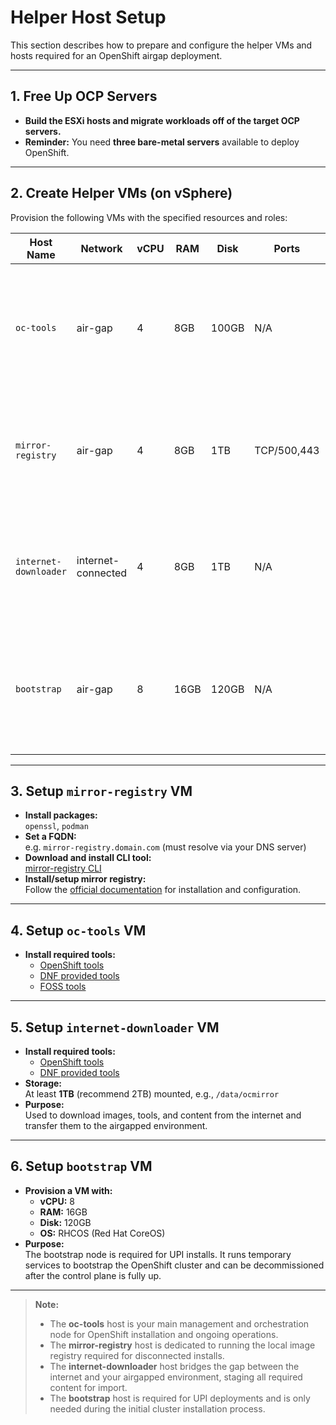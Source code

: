 # Helper Host Setup

This section describes how to prepare and configure the helper VMs and hosts required for an OpenShift airgap deployment.

---

## 1. Free Up OCP Servers

- **Build the ESXi hosts and migrate workloads off of the target OCP servers.**
- **Reminder:** You need **three bare-metal servers** available to deploy OpenShift.

---

## 2. Create Helper VMs (on vSphere)

Provision the following VMs with the specified resources and roles:

| Host Name             | Network            | vCPU | RAM   | Disk   | Ports         | OS       | Tools/Packages Installed                                                                                                                                         | Purpose                                                                                      |
|-----------------------|--------------------|------|-------|--------|---------------|----------|------------------------------------------------------------------------------------------------------------------------------------------------------------------|----------------------------------------------------------------------------------------------|
| `oc-tools`            | air-gap            | 4    | 8GB   | 100GB  | N/A           | RHEL 9   | [openshift-tools](../99-references/openshift-tools.md), [dnf-tools](../99-references/dnf-tools.md), [foss-tools](../99-references/foss-tools.md)                 | Main management host for installing OpenShift, running CLI tools, and managing cluster assets.|
| `mirror-registry`     | air-gap            | 4    | 8GB   | 1TB    | TCP/500,443   | RHEL 9   | [openshift-tools](../99-references/openshift-tools.md), [dnf-tools](../99-references/dnf-tools.md)                                                               | Hosts the temporary, air-gapped container image registry for mirroring and cluster bootstrap. |
| `internet-downloader` | internet-connected | 4    | 8GB   | 1TB    | N/A           | RHEL 8/9 | [openshift-tools](../99-references/openshift-tools.md), [dnf-tools](../99-references/dnf-tools.md)                                                               | Downloads images, tools, and content from the internet for transfer into the airgapped zone.  |
| `bootstrap`           | air-gap            | 8    | 16GB  | 120GB  | N/A           | RHCOS    | N/A                                                                                                                                                              | Temporary node required for UPI installs; runs bootstrap services during cluster deployment.  |

---

## 3. Setup `mirror-registry` VM

- **Install packages:**  
  `openssl`, `podman`
- **Set a FQDN:**  
  e.g. `mirror-registry.domain.com` (must resolve via your DNS server)
- **Download and install CLI tool:**  
  [mirror-registry CLI](https://mirror.openshift.com/pub/cgw/mirror-registry/latest/mirror-registry-amd64.tar.gz)
- **Install/setup mirror registry:**  
  Follow the [official documentation](https://access.redhat.com/articles/6986797) for installation and configuration.

---

## 4. Setup `oc-tools` VM

- **Install required tools:**  
  - [OpenShift tools](../99-references/openshift-tools.md)
  - [DNF provided tools](../99-references/dnf-tools.md)
  - [FOSS tools](../99-references/foss-tools.md)

---

## 5. Setup `internet-downloader` VM

- **Install required tools:**  
  - [OpenShift tools](../99-references/openshift-tools.md)
  - [DNF provided tools](../99-references/dnf-tools.md)
- **Storage:**  
  At least **1TB** (recommend 2TB) mounted, e.g., `/data/ocmirror`
- **Purpose:**  
  Used to download images, tools, and content from the internet and transfer them to the airgapped environment.

---

## 6. Setup `bootstrap` VM

- **Provision a VM with:**  
  - **vCPU:** 8  
  - **RAM:** 16GB  
  - **Disk:** 120GB  
  - **OS:** RHCOS (Red Hat CoreOS)
- **Purpose:**  
  The bootstrap node is required for UPI installs. It runs temporary services to bootstrap the OpenShift cluster and can be decommissioned after the control plane is fully up.

---

> **Note:**  
> - The **oc-tools** host is your main management and orchestration node for OpenShift installation and ongoing operations.
> - The **mirror-registry** host is dedicated to running the local image registry required for disconnected installs.
> - The **internet-downloader** host bridges the gap between the internet and your airgapped environment, staging all required content for import.
> - The **bootstrap** host is required for UPI deployments and is only needed during the initial cluster installation process.